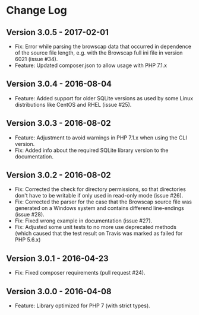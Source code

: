 # Change Log

## Version 3.0.5 - 2017-02-01
- Fix: Error while parsing the browscap data that occurred in dependence of the source file length, e.g. with the Browscap full ini file in version 6021 (issue #34).
- Feature: Updated composer.json to allow usage with PHP 7.1.x

## Version 3.0.4 - 2016-08-04
- Feature: Added support for older SQLite versions as used by some Linux distributions like CentOS and RHEL (issue #25).

## Version 3.0.3 - 2016-08-02
- Feature: Adjustment to avoid warnings in PHP 7.1.x when using the CLI version.
- Fix: Added info about the required SQLite library version to the documentation.

## Version 3.0.2 - 2016-08-02
- Fix: Corrected the check for directory permissions, so that directories don't have to be writable if only used in read-only mode (issue #26).
- Fix: Corrected the parser for the case that the Browscap source file was generated on a Windows system and contains differend line-endings (issue #28).
- Fix: Fixed wrong example in documentation (issue #27).
- Fix: Adjusted some unit tests to no more use deprecated methods (which caused that the test result on Travis was marked as failed for PHP 5.6.x)

## Version 3.0.1 - 2016-04-23
- Fix: Fixed composer requirements (pull request #24).

## Version 3.0.0 - 2016-04-08
- Feature: Library optimized for PHP 7 (with strict types).
